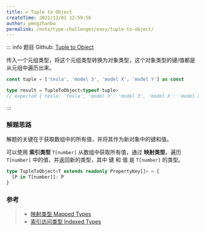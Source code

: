 ```yaml
---
title: ✔️ Tuple to Object
createTime: 2022/12/01 12:59:56
author: pengzhanbo
permalink: /note/type-challenges/easy/tuple-to-object/
---
```


::: info 题目
Github: [Tuple to Object](https://github.com/type-challenges/type-challenges/blob/main/questions/)

传入一个元组类型，将这个元组类型转换为对象类型，这个对象类型的键/值都是从元组中遍历出来。

```ts
const tuple = ['tesla', 'model 3', 'model X', 'model Y'] as const

type result = TupleToObject<typeof tuple>
// expected { tesla: 'tesla', 'model 3': 'model 3', 'model X': 'model X', 'model Y': 'model Y'}
```
:::

### 解题思路

解题的关键在于获取数组中的所有值，并将其作为新对象中的键和值。

可以使用 **索引类型** `T[number]` 从数组中获取所有值，通过 **映射类型**，遍历 `T[number]` 中的值，并返回新的类型，其中 键 和  值 是 `T[number]` 的类型。

```ts
type TupleToObject<T extends readonly PropertyKey[]> = {
  [P in T[number]]: P
}
```

### 参考

> - [映射类型 Mapped Types](https://www.typescriptlang.org/docs/handbook/2/mapped-types.html)
> - [索引访问类型 Indexed Types](https://www.typescriptlang.org/docs/handbook/2/indexed-access-types.html)

